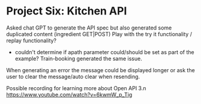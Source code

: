 # Project Six: Kitchen API
Asked chat GPT to generate the API spec but also generated some duplicated content (ingredient GET|POST)
Play with the try it functionality / replay functionality?
- couldn't determine if apath parameter could/should be set as part of the example? Train-booking generated the same issue.

When generating an error the message could be displayed longer or ask the user to clear the message/auto clear when resending.

Possible recording for learning more about Open API 3.n 
https://www.youtube.com/watch?v=6kwmW_p_Tig

